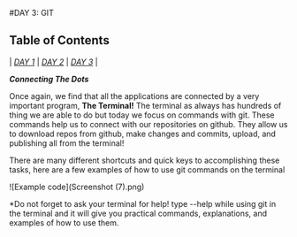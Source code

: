 #DAY 3: GIT

## Table of Contents

| [*DAY 1*](index.md) | [*DAY 2*](day2.md) | [*DAY 3*](day3.md) |

_**Connecting The Dots**_

Once again, we find that all the applications are connected by a very important program, **The Terminal!** The terminal as always has hundreds of thing we are able to do but today we focus on commands with git. These commands help us to connect with our repositories on github. They allow us to download repos from github, make changes and commits, upload, and publishing all from the terminal!

There are many different shortcuts and quick keys to accomplishing these tasks, here are a few examples of how to use git commands on the terminal


![Example code](Screenshot (7).png)

*Do not forget to ask your terminal for help! type --help while using git in the terminal and it will give you practical commands, explanations, and examples of how to use them.
